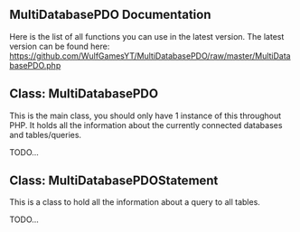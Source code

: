 ## MultiDatabasePDO Documentation
Here is the list of all functions you can use in the latest version.
The latest version can be found here: https://github.com/WulfGamesYT/MultiDatabasePDO/raw/master/MultiDatabasePDO.php

## Class: MultiDatabasePDO
This is the main class, you should only have 1 instance of this throughout PHP. It holds all the information about the currently connected databases and tables/queries.

TODO...

## Class: MultiDatabasePDOStatement
This is a class to hold all the information about a query to all tables.

TODO...
